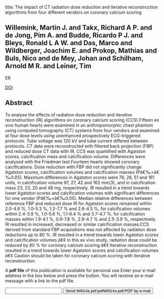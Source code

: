 title: The impact of CT radiation dose reduction and iterative reconstruction algorithms from four different vendors on coronary calcium scoring

## Willemink, Martin J. and Takx, Richard A P. and de Jong, Pim A. and Budde, Ricardo P J. and Bleys, Ronald L A W. and Das, Marco and Wildberger, Joachim E. and Prokop, Mathias and Buls, Nico and de Mey, Johan and Schilham, Arnold M R. and Leiner, Tim
ER

<a href="https://doi.org/10.1007/s00330-014-3217-7">DOI</a>

## Abstract
To analyse the effects of radiation dose reduction and iterative reconstruction (IR) algorithms on coronary calcium scoring (CCS).Fifteen ex vivo human hearts were examined in an anthropomorphic chest phantom using computed tomography (CT) systems from four vendors and examined at four dose levels using unenhanced prospectively ECG-triggered protocols. Tube voltage was 120 kV and tube current differed between protocols. CT data were reconstructed with filtered back projection (FBP) and reduced dose CT data with IR. CCS was quantified with Agatston scores, calcification mass and calcification volume. Differences were analysed with the Friedman test.Fourteen hearts showed coronary calcifications. Dose reduction with FBP did not significantly change Agatston scores, calcification volumes and calcification masses (Pâ€‰>â€‰0.05). Maximum differences in Agatston scores were 76, 26, 51 and 161 units, in calcification volume 97, 27, 42 and 162 mm(3), and in calcification mass 23, 23, 20 and 48 mg, respectively. IR resulted in a trend towards lower Agatston scores and calcification volumes with significant differences for one vendor (Pâ€‰<â€‰0.05). Median relative differences between reference FBP and reduced dose IR for Agatston scores remained within 2.0-4.6 %, 1.0-5.3 %, 1.2-7.7 % and 2.6-4.5 %, for calcification volumes within 2.4-3.9 %, 1.0-5.6 %, 1.1-6.4 % and 3.7-4.7 %, for calcification masses within 1.9-4.1 %, 0.9-7.8 %, 2.9-4.7 % and 2.5-3.9 %, respectively. IR resulted in increased, decreased or similar calcification masses.CCS derived from standard FBP acquisitions was not affected by radiation dose reductions up to 80 %. IR resulted in a trend towards lower Agatston scores and calcification volumes.â€¢ In this ex vivo study, radiation dose could be reduced by 80 % for coronary calcium scoring â€¢ Iterative reconstruction resulted in a trend towards lower Agatston scores and calcification volumes â€¢ Caution should be taken for coronary calcium scoring with iterative reconstruction.

A <b>pdf file</b> of this publication is available for personal use.Enter your e-mail address in the box below and press the button. You will receive an e-mail message with a link to the pdf file.
<form action="sender.php">  <input type="text" name="email">  <input type="submit" value="Send Will14a.pdf:pdfWill14a.pdf:PDF by e-mail"></form>